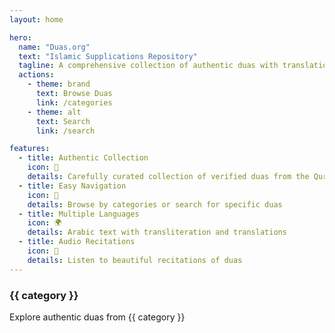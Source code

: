 ```yaml
---
layout: home

hero:
  name: "Duas.org"
  text: "Islamic Supplications Repository"
  tagline: A comprehensive collection of authentic duas with translations and audio
  actions:
    - theme: brand
      text: Browse Duas
      link: /categories
    - theme: alt
      text: Search
      link: /search

features:
  - title: Authentic Collection
    icon: 🌙
    details: Carefully curated collection of verified duas from the Quran and Sunnah
  - title: Easy Navigation
    icon: 🎯
    details: Browse by categories or search for specific duas
  - title: Multiple Languages
    icon: 🌍
    details: Arabic text with transliteration and translations
  - title: Audio Recitations
    icon: 🎵
    details: Listen to beautiful recitations of duas
---
```


<script setup>
import { useDarkMode } from './.vitepress/theme/composables/useDarkMode'
import { useDuas } from './.vitepress/theme/composables/useDuas'

const { isDark, toggleDarkMode } = useDarkMode()
const { getDuasByCategory } = useDuas()
</script>

<div class="max-w-7xl mx-auto px-4 sm:px-6 lg:px-8 py-12">
  <div class="grid grid-cols-1 md:grid-cols-2 lg:grid-cols-3 gap-6">
    <div v-for="category in ['Morning & Evening', 'Quranic Duas', 'Prophetic Duas']" 
         class="category-card">
      <h3 class="text-xl font-semibold mb-2">{{ category }}</h3>
      <p class="text-gray-600 dark:text-gray-300">
        Explore authentic duas from {{ category }}
      </p>
    </div>
  </div>
</div>